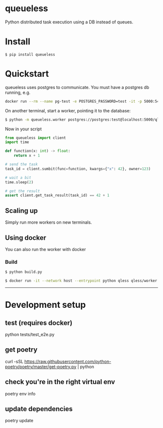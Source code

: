 # queueless
Python distributed task execution using a DB instead of queues.

# Install 
```
$ pip install queueless
```

# Quickstart
queueless uses postgres to communicate. You must have a postgres db running, e.g.
````bash
docker run --rm --name pg-test -e POSTGRES_PASSWORD=test -it -p 5000:5432 postgres:11
````

On another terminal, start a worker, pointing it to the database:
```bash
$ python -m queueless.worker postgres://postgres:test@localhost:5000/qless
```
Now in your script
```python
from queueless import client
import time

def function(x: int) -> float:
    return x + 1

# send the task
task_id = client.sumbit(func=function, kwargs={"x": 42}, owner=123)

# wait a bit
time.sleep(2)

# get the result
assert client.get_task_result(task_id) == 42 + 1
```
## Scaling up
Simply run more workers on new terminals.

## Using docker 
You can also run the worker with docker
### Build
```bash
$ python build.py

$ docker run -it --network host --entrypoint python qless qless/worker.py postgres://postgres:test@localhost:5000/qless
```
---
# Development setup
## test (requires docker)
python tests/test_e2e.py

## get poetry
curl -sSL https://raw.githubusercontent.com/python-poetry/poetry/master/get-poetry.py | python

## check you're in the right virtual env
poetry env info

## update dependencies
poetry update